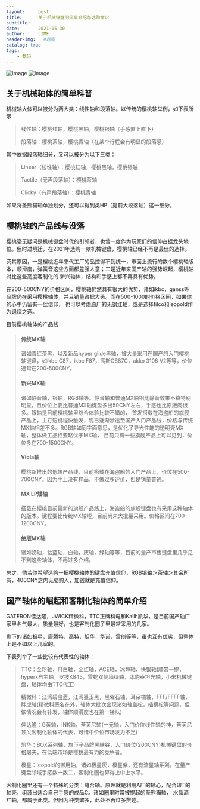```yaml
---
layout:     post
title:      关于机械键盘的简单介绍与选购常识
subtitle:   
date:       2021-05-30
author:     LIME
header-img:   #题图
catalog: true
tags:
    - 数码
---
```


![image](https://user-images.githubusercontent.com/66418754/120089772-edab9200-c12f-11eb-87a0-6e16eb2f2ff8.png)
![image](https://user-images.githubusercontent.com/66418754/120089775-f1d7af80-c12f-11eb-978c-5c49f4d91ced.png)

## 关于机械轴体的简单科普
机械轴大体可以被分为两大类：线性轴和段落轴。以传统的樱桃轴举例，如下表所示：
> 线性轴：樱桃红轴，樱桃黑轴，樱桃银轴（手感直上直下}
>
> 段落轴：樱桃茶轴，樱桃青轴（在某个行程会有明显的段落感）

其中依据段落轴细分，又可以被分为以下三类：
> Linear（线性轴）：樱桃红轴，樱桃黑轴，樱桃银轴
> 
> Tactile（无声段落轴）：樱桃茶轴
>
> Clicky（有声段落轴）：樱桃青轴

如果将圣熊猫轴单独划分，还可以得到类HP（提前大段落轴）这一细分。
## 樱桃轴的产品线与没落
樱桃毫无疑问是机械键盘时代的引领者，也曾一度作为玩家们的信仰占据龙头地位。但时过境迁，在2021年选购一款机械键盘，樱桃轴已经不再是最佳的选择。

究其原因，一是樱桃近年来代工厂的品控得不到统一，市面上流行的数个樱桃轴版本，顺滑度，弹簧音这些方面都差强人意；二是近年来国产轴的强势崛起，樱桃轴对比这些高度客制化的
新兴轴体，结构和手感上都不再具有优势。

在200-500CNY的价格区间，樱桃轴仍然具有很大的优势，诸如ikbc，ganss等品牌仍在采用樱桃轴体，并且销量占据大头。而在500-1000的价格区间，如果你的心中仍留有一丝信仰，
也可以考虑原厂的无钢红轴，或是选择filco和leopold作为退烧之选。

目前樱桃轴体的产品线：
> #### 传统MX轴
> 
> 诸如青红茶黑，以及新品hyper glide黑轴，被大量采用在国产的入门樱桃轴键盘，如ikbc C87，ikbc F87，高斯GS87C，akko 3108 V2等等，价位通常在200-500CNY。
> 
> #### 新兴MX轴
> 
> 诸如静音轴，银轴，RGB轴等。静音轴和普通MX轴相比静音效果不算特别明显，且价位上要比普通MX轴键盘多出50CNY左右，手感也比原版肉很多。银轴是目前樱桃轴里综合体验比较不错的，
> 首发搭载在海盗船的旗舰产品上，主打短键程快触发，现已逐渐渗透至国产入门产品线，价格与传统MX轴相差不多。RGB轴如同字面意思，是优化了导光性能的透明壳MX轴，整体做工品控要略优于MX轴，
> 目前只有一些旗舰产品上可以见到，价位多在700-1500CNY。
> 
> #### Viola轴
> 
> 樱桃新推出的低端产品线，目前搭载在海盗船的入门产品上，价位在500-700CNY。因为手上没有样品，不做过多评价，但是销量普通。
> 
> #### MX LP矮轴
> 
> 搭载在樱桃目前最新的旗舰产品线上，海盗船的旗舰键盘也有采用这种轴体的版本。键程要比传统MX轴短，目前尚未大批量采用。价格区间在700-1200CNY。
> 
> #### 绝版MX轴
> 
> 诸如奶轴，钴蓝轴，白轴，灰轴，绿轴等等，目前的量产市售键盘里几乎见不到这些轴体，不再过多介绍。

总之，倘若你希望选购一把樱桃轴体的键盘充值信仰，RGB银轴＞茶轴＞其余所有，400CNY之内无脑购入，加钱就是充值信仰。
## 国产轴体的崛起和客制化轴体的简单介绍
GATERON佳达隆，JWICK精微科，TTC正牌科电和Kailh凯华，是目前国产轴厂家里名气最大，质量最好，也是客制化圈子里最常采用的几家。

剩下的诸如极星，康腾特，高特，旭华，华诺，雷创等等，虽也互有优劣，但整体上是不如以上几家的。

下表列举了一些比较有代表性的轴体：
> TTC：金粉轴，月白轴，金红轴，ACE轴，冰静轴，快银轴(顺带一提，hyperx自主轴，罗技K845，雷蛇双侧墙绿轴，冰豹泰坦光轴，小米机械键盘，轴体均由TTC代工)
> 
> 精微科：江湾碧玺蓝，江湾墨玉黑，黑曜石轴，耳朵橘轴，FFF/FFFF轴，胖虎轴(精微科恶名在外，轴体大批次出现诸如轴盖松，插槽松等问题，但依情况会有补发，轴体顺滑度也在第一梯队)
> 
> 佳达隆：G黄轴，INK轴，蒂芙尼轴(一元轴，入门价位线性轴的神，蒂芙尼顶尖客制化轴体的代表，可惜中价位市场发力不足)
> 
> 凯华：BOX系列轴，旗下子品牌黑峡谷，入门价位(200CNY)机械键盘的价格屠夫，在低端市场是樱桃最有力的竞争者。
> 
> 极星：leopold的御用轴，诸如极星灰，极星紫，还有流星轴系列。在量产键盘领域手感数一数二，客制化圈也算得上中上水平。

客制化圈里还有一个特殊的分类：缝合轴。原理就是利用A厂的轴心，配合B厂的轴壳，组装出适合自己手感的成品C。诸如圈里时常被提起的圣熊猫轴，
水晶酒红轴，都属于此类。但因为种类繁多，此处不再过多赘述。
